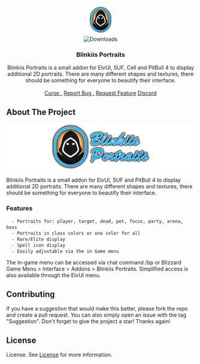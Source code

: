<br/>
<div align="center">
<img src="https://raw.githubusercontent.com/mBlinkii/Blinkiis-Portraits/refs/heads/main/icon.png" alt="Logo" width="80" height="80">
<br/>
<img src="https://img.shields.io/github/downloads/mBlinkii/blinkiis-portraits/total" alt="Downloads">
<h3 align="center">Blinkiis Portraits</h3>
<p align="center">
Blinkiis Portraits is a small addon for ElvUI, SUF, Cell and PitBull 4 to display additional 2D portraits. There are many different shapes and textures, there should be something for everyone to beautify their interface.
<br/>
<br/>
<a href="https://www.curseforge.com/wow/addons/blinkiis-portraits">Curse .</a>  
<a href="https://github.com/mBlinkii/Blinkiis-Portraits/issues">Report Bug .</a>
<a href="https://github.com/mBlinkii/Blinkiis-Portraits/issues">Request Feature</a>
<a href="https://discord.gg/AE9XebMU49">Discord</a> 
</p>
</div> 

   ## About The Project
   ![mMT Logo](https://raw.githubusercontent.com/mBlinkii/Blinkiis-Portraits/refs/heads/main/logo.png)

   Blinkiis Portraits is a small addon for ElvUI, SUF and PitBull 4 to display additional 2D portraits. There are many different shapes and textures, there should be something for everyone to beautify their interface.

   ### Features
      - Portraits for: player, target, dead, pet, focus, party, arena, boss
      - Portraits in class colors or one color for all
      - Rare/Elite display
      - Spell icon display
      - Easily adjustable via the in Game menu

   The in-game menu can be accessed via chat command /bp or Blizzard Game Menu > Interface > Addons > Blinkiis Portraits. Simplified access is also available through the ElvUI menu.



   ## Contributing
   If you have a suggestion that would make this better, please fork the repo and create a pull request. You can also simply open an issue with the tag "Suggestion".
   Don't forget to give the project a star! Thanks again!

   ## License
   License. See [License](https://github.com/mBlinkii/Blinkiis-Portraits/blob/main/LICENSE.txt) for more information.
